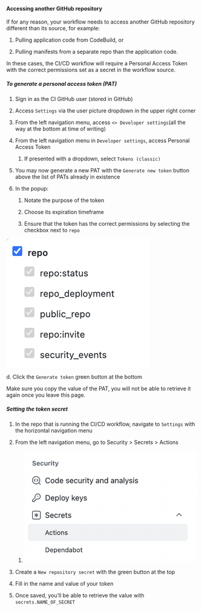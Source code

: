 
#### Accessing another GitHub repository

If for any reason, your workflow needs to access another GitHub
repository different than its source, for example:

1.  Pulling application code from CodeBuild, or

2.  Pulling manifests from a separate repo than the application code.

In these cases, the CI/CD workflow will require a Personal Access Token
with the correct permissions set as a secret in the workflow source.

##### To generate a personal access token (PAT)

1.  Sign in as the CI GitHub user (stored in GitHub)

2.  Access `Settings` via the user picture dropdown in the upper right
    corner

3.  From the left navigation menu, access `<> Developer settings`(all
    the way at the bottom at time of writing)

4.  From the left navigation menu in `Developer settings`, access
    Personal Access Token
    
    1.  If presented with a dropdown, select `Tokens (classic)`

5.  You may now generate a new PAT with the `Generate new token` button
    above the list of PATs already in existence

6.  In the popup:
    
    1.  Notate the purpose of the token
    
    2.  Choose its expiration timeframe
    
    3.  Ensure that the token has the correct permissions by selecting
        the checkbox next to `repo`

![image 20221025 141717](./image-20221025-141717.png)

d. Click the `Generate token` green button at the bottom

<div class="confluence-information-macro confluence-information-macro-note">

<span class="aui-icon aui-icon-small aui-iconfont-warning confluence-information-macro-icon"></span>

<div class="confluence-information-macro-body">

Make sure you copy the value of the PAT, you will not be able to
retrieve it again once you leave this page.

</div>

</div>

##### Setting the token secret

1.  In the repo that is running the CI/CD workflow, navigate to
    `Settings` with the horizontal navigation menu

2.  From the left navigation menu, go to Security \> Secrets \> Actions
    
    1.  ![image 20221025 142406](./image-20221025-142406.png)

3.  Create a `New repository secret` with the green button at the top

4.  Fill in the name and value of your token

5.  Once saved, you’ll be able to retrieve the value with
    `secrets.NAME_OF_SECRET`
